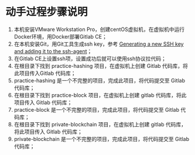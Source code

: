 # 动手过程步骤说明

1. 本机安装VMware Workstation Pro，创建centOS虚拟机，在虚拟机中运行Docker环境，用Docker部署Gitlab CE；
2. 在本机安装Git，用Git工具生成ssh key，参考 [Generating a new SSH key and adding it to the ssh-agent](https://help.github.com/en/articles/generating-a-new-ssh-key-and-adding-it-to-the-ssh-agent)；
3. 在Gitlab CE上设置ssh项，设置成功后就可以使用ssh协议拉代码；
4. 在根目录下找到 practice-hashing 项目，在虚拟机上创建 Gitlab 代码库，将此项目传入Gitlab 代码库；
5. practice-hashing 是一个不完整的项目，完成此项目，将代码提交至 Gitlab 代码库；
6. 在根目录下找到 practice-block 项目，在虚拟机上创建 gitlab 代码库，将此项目传入 Gitlab 代码库；
7. practice-block 是一个不完整的项目，完成此项目，将代码提交至 Gitlab 代码库；
8. 在根目录下找到 private-blockchain 项目，在虚拟机上创建 gitlab 代码库，将此项目传入 Gitlab 代码库；
9. private-blockchain 是一个不完整的项目，完成此项目，将代码提交至 Gitlab 代码库；


